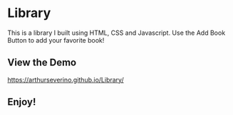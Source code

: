 # Library

This is a library I built using HTML, CSS and Javascript.
Use the Add Book Button to add your favorite book!

## View the Demo

https://arthurseverino.github.io/Library/

## Enjoy!
